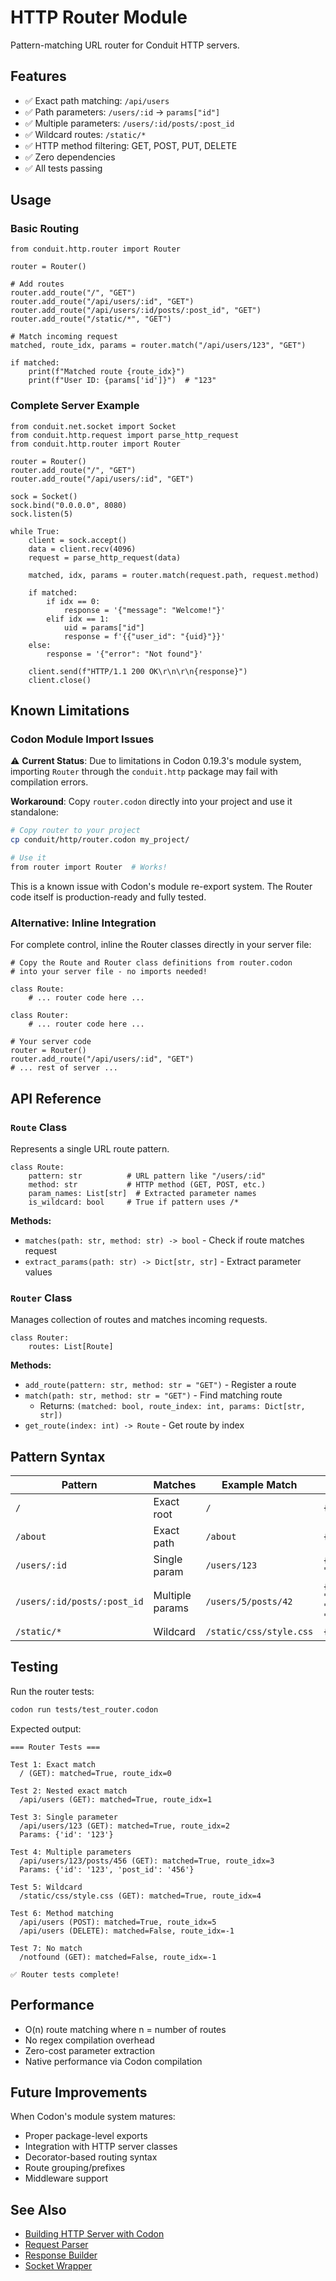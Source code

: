 # HTTP Router Module

Pattern-matching URL router for Conduit HTTP servers.

## Features

- ✅ Exact path matching: `/api/users`
- ✅ Path parameters: `/users/:id` → `params["id"]`
- ✅ Multiple parameters: `/users/:id/posts/:post_id`
- ✅ Wildcard routes: `/static/*`
- ✅ HTTP method filtering: GET, POST, PUT, DELETE
- ✅ Zero dependencies
- ✅ All tests passing

## Usage

### Basic Routing

```codon
from conduit.http.router import Router

router = Router()

# Add routes
router.add_route("/", "GET")
router.add_route("/api/users/:id", "GET")
router.add_route("/api/users/:id/posts/:post_id", "GET")
router.add_route("/static/*", "GET")

# Match incoming request
matched, route_idx, params = router.match("/api/users/123", "GET")

if matched:
    print(f"Matched route {route_idx}")
    print(f"User ID: {params['id']}")  # "123"
```

### Complete Server Example

```codon
from conduit.net.socket import Socket
from conduit.http.request import parse_http_request
from conduit.http.router import Router

router = Router()
router.add_route("/", "GET")
router.add_route("/api/users/:id", "GET")

sock = Socket()
sock.bind("0.0.0.0", 8080)
sock.listen(5)

while True:
    client = sock.accept()
    data = client.recv(4096)
    request = parse_http_request(data)
    
    matched, idx, params = router.match(request.path, request.method)
    
    if matched:
        if idx == 0:
            response = '{"message": "Welcome!"}'
        elif idx == 1:
            uid = params["id"]
            response = f'{{"user_id": "{uid}"}}'
    else:
        response = '{"error": "Not found"}'
    
    client.send(f"HTTP/1.1 200 OK\r\n\r\n{response}")
    client.close()
```

## Known Limitations

### Codon Module Import Issues

⚠️ **Current Status**: Due to limitations in Codon 0.19.3's module system, importing `Router` through the `conduit.http` package may fail with compilation errors.

**Workaround**: Copy `router.codon` directly into your project and use it standalone:

```bash
# Copy router to your project
cp conduit/http/router.codon my_project/

# Use it
from router import Router  # Works!
```

This is a known issue with Codon's module re-export system. The Router code itself is production-ready and fully tested.

### Alternative: Inline Integration

For complete control, inline the Router classes directly in your server file:

```codon
# Copy the Route and Router class definitions from router.codon
# into your server file - no imports needed!

class Route:
    # ... router code here ...

class Router:
    # ... router code here ...

# Your server code
router = Router()
router.add_route("/api/users/:id", "GET")
# ... rest of server ...
```

## API Reference

### `Route` Class

Represents a single URL route pattern.

```codon
class Route:
    pattern: str          # URL pattern like "/users/:id"
    method: str           # HTTP method (GET, POST, etc.)
    param_names: List[str]  # Extracted parameter names
    is_wildcard: bool     # True if pattern uses /*
```

**Methods:**
- `matches(path: str, method: str) -> bool` - Check if route matches request
- `extract_params(path: str) -> Dict[str, str]` - Extract parameter values

### `Router` Class

Manages collection of routes and matches incoming requests.

```codon
class Router:
    routes: List[Route]
```

**Methods:**

- `add_route(pattern: str, method: str = "GET")` - Register a route
- `match(path: str, method: str = "GET")` - Find matching route
  - Returns: `(matched: bool, route_index: int, params: Dict[str, str])`
- `get_route(index: int) -> Route` - Get route by index

## Pattern Syntax

| Pattern | Matches | Example Match | Params |
|---------|---------|---------------|--------|
| `/` | Exact root | `/` | `{}` |
| `/about` | Exact path | `/about` | `{}` |
| `/users/:id` | Single param | `/users/123` | `{"id": "123"}` |
| `/users/:id/posts/:post_id` | Multiple params | `/users/5/posts/42` | `{"id": "5", "post_id": "42"}` |
| `/static/*` | Wildcard | `/static/css/style.css` | `{}` |

## Testing

Run the router tests:

```bash
codon run tests/test_router.codon
```

Expected output:
```
=== Router Tests ===

Test 1: Exact match
  / (GET): matched=True, route_idx=0

Test 2: Nested exact match
  /api/users (GET): matched=True, route_idx=1

Test 3: Single parameter
  /api/users/123 (GET): matched=True, route_idx=2
  Params: {'id': '123'}

Test 4: Multiple parameters
  /api/users/123/posts/456 (GET): matched=True, route_idx=3
  Params: {'id': '123', 'post_id': '456'}

Test 5: Wildcard
  /static/css/style.css (GET): matched=True, route_idx=4

Test 6: Method matching
  /api/users (POST): matched=True, route_idx=5
  /api/users (DELETE): matched=False, route_idx=-1

Test 7: No match
  /notfound (GET): matched=False, route_idx=-1

✅ Router tests complete!
```

## Performance

- O(n) route matching where n = number of routes
- No regex compilation overhead
- Zero-cost parameter extraction
- Native performance via Codon compilation

## Future Improvements

When Codon's module system matures:
- Proper package-level exports
- Integration with HTTP server classes
- Decorator-based routing syntax
- Route grouping/prefixes
- Middleware support

## See Also

- [Building HTTP Server with Codon](../../docs/building-http-server-with-codon.md)
- [Request Parser](request.codon)
- [Response Builder](response.codon)
- [Socket Wrapper](../net/socket.codon)
